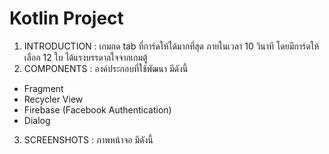 # Kotlin Project
1. INTRODUCTION : เกมกด tab ที่การ์ดให้ได้มากที่สุด ภายในเวลา 10 วินาที โดยมีการ์ดให้เลือก 12 ใบ ได้แรงบรรดาลใจจากเกมตู้
2. COMPONENTS : องค์ประกอบที่ใช้พัฒนา มีดังนี้
 - Fragment
 - Recycler View
 - Firebase (Facebook Authentication)
 - Dialog
 3. SCREENSHOTS : ภาพหน้าจอ มีดังนี้
